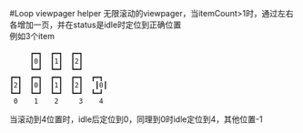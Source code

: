 #Loop viewpager helper
无限滚动的viewpager，当itemCount>1时，通过左右各增加一页，并在status是idle时定位到正确位置    
例如3个item
```text
     ┏━┓  ┏━┓  ┏━┓     
     ┃0┃  ┃1┃  ┃2┃     
     ┗━┛  ┗━┛  ┗━┛        
┏━┓  ┏━┓  ┏━┓  ┏━┓  ┏━┓    
┃2┃  ┃0┃  ┃1┃  ┃2┃   ┃0┃     
┗━┛  ┗━┛  ┗━┛  ┗━┛  ┗━┛
 0    1    2     3    4  
``` 

当滚动到4位置时，idle后定位到0，同理到0时idle定位到4，其他位置-1    
